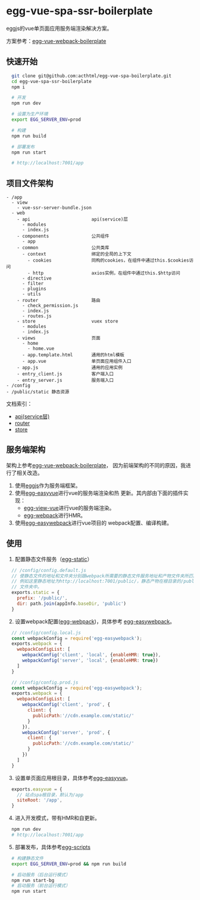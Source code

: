 # egg-vue-spa-ssr-boilerplate

eggjs的vue单页面应用服务端渲染解决方案。

方案参考：[egg-vue-webpack-boilerplate](https://github.com/hubcarl/egg-vue-webpack-boilerplate)

## 快速开始

```bash
  git clone git@github.com:acthtml/egg-vue-spa-boilerplate.git
  cd egg-vue-spa-ssr-boilerplate
  npm i

  # 开发
  npm run dev

  # 设置为生产环境
  export EGG_SERVER_ENV=prod

  # 构建
  npm run build

  # 部署发布
  npm run start

  # http://localhost:7001/app
```

## 项目文件架构

```
- /app
  - view
    - vue-ssr-server-bundle.json
  - web
    - api                       api(service)层
      - modules
      - index.js
    - components                公共组件
      - app
    - common                    公共类库
      - context                 绑定的全局的上下文
        - cookies               同构的cookies，在组件中通过this.$cookies访问
        - http                  axios实例，在组件中通过this.$http访问
      - directive
      - filter
      - plugins
      - utils
    - router                    路由
      - check_permission.js
      - index.js
      - routes.js
    - store                     vuex store
      - modules
      - index.js
    - views                     页面
      - home
        - home.vue
      - app.template.html       通用的html模板
      - app.vue                 单页面应用组件入口
    - app.js                    通用的应用实例
    - entry_client.js           客户端入口
    - entry_server.js           服务端入口
- /config
- /public/static 静态资源
```

文档索引：

- [api(service层)](./app/web/api/index.js)
- [router](./app/web/router/index.js)
- [store](./app/web/store/index.js)

## 服务端架构

架构上参考[egg-vue-webpack-boilerplate](https://github.com/hubcarl/egg-vue-webpack-boilerplate)，
因为前端架构的不同的原因，我进行了相关改造。

1. 使用[eggjs](https://eggjs.org/zh-cn/)作为服务端框架。
2. 使用[egg-easyvue](https://github.com/acthtml/egg-easyvue)进行vue的服务端渲染和热
  更新。其内部由下面的插件实现：
    - [egg-view-vue](https://github.com/eggjs/egg-view-vue)进行vue的服务端渲染。
    - [egg-webpack](https://github.com/hubcarl/egg-webpack)进行HMR。
3. 使用[egg-easywebpack](https://github.com/acthtml/egg-easywebpack)进行vue项目的
  webpack配置、编译构建。

## 使用

1. 配置静态文件服务（[egg-static](https://github.com/eggjs/egg-static)）

```js
  // /config/config.default.js
  // 使静态文件的地址和文件夹分别跟webpack所需要的静态文件服务地址和产物文件夹所匹配。
  // 例如这里静态地址为http://localhost:7001/public/，静态产物在根目录的/public/static
  // 文件夹中。
  exports.static = {
    prefix: '/public/',
    dir: path.join(appInfo.baseDir, 'public')
  }
```

2. 设置webpack配置([egg-webpack](https://github.com/hubcarl/egg-webpack))，具体参考
[egg-easywebpack](https://github.com/acthtml/egg-easywebpack)。

```js
  // /config/config.local.js
  const webpackConfig = require('egg-easywebpack');
  exports.webpack = {
    webpackConfigList: [
      webpackConfig('client', 'local', {enableHMR: true}),
      webpackConfig('server', 'local', {enableHMR: true})
    ]
  }

  // /config/config.prod.js
  const webpackConfig = require('egg-easywebpack');
  exports.webpack = {
    webpackConfigList: [
      webpackConfig('client', 'prod', {
        client: {
          publicPath:'//cdn.example.com/static/'
        }
      }),
      webpackConfig('server', 'prod', {
        client: {
          publicPath:'//cdn.example.com/static/'
        }
      })
    ]
  }
```

3. 设置单页面应用根目录，具体参考[egg-easyvue](https://github.com/acthtml/egg-easyvue)。

```js
  exports.easyvue = {
    // 站点spa根目录，默认为/app
    siteRoot: '/app',
  }
```

4. 进入开发模式，带有HMR和自更新。

```bash
  npm run dev
  # http://localhost:7001/app
```

5. 部署发布，具体参考[egg-scripts](https://github.com/eggjs/egg-scripts)

```bash
  # 构建静态文件
  export EGG_SERVER_ENV=prod && npm run build

  # 启动服务（后台运行模式）
  npm run start-bg
  # 启动服务（前台运行模式）
  npm run start
```




